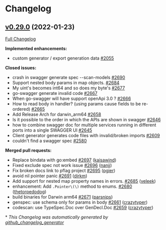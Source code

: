 # Changelog

## [v0.29.0](https://github.com/ssfilatov/go-swagger/tree/v0.29.0) (2022-01-23)

[Full Changelog](https://github.com/ssfilatov/go-swagger/compare/v0.28.0...v0.29.0)

**Implemented enhancements:**

- custom generator / export generation data [\#2055](https://github.com/ssfilatov/go-swagger/issues/2055)

**Closed issues:**

- crash in swagger generate spec --scan-models [\#2690](https://github.com/ssfilatov/go-swagger/issues/2690)
- Support nested body params in map objects. [\#2684](https://github.com/ssfilatov/go-swagger/issues/2684)
- My uint's becomes int64 and so does my byte's [\#2677](https://github.com/ssfilatov/go-swagger/issues/2677)
- go-swagger generate invalid code [\#2667](https://github.com/ssfilatov/go-swagger/issues/2667)
- When go-swagger will have support openApi 3.0 ? [\#2666](https://github.com/ssfilatov/go-swagger/issues/2666)
- How to read body in handler? \(using params cause fields to be re-ordered\) [\#2665](https://github.com/ssfilatov/go-swagger/issues/2665)
- Add Release Arch for darwin\_arm64 [\#2658](https://github.com/ssfilatov/go-swagger/issues/2658)
- Is it possible to the order in which the APIs are shown in swagger [\#2646](https://github.com/ssfilatov/go-swagger/issues/2646)
- how to combine swagger doc for multiple services running in different ports into a single SWAGGER UI [\#2645](https://github.com/ssfilatov/go-swagger/issues/2645)
- Client generator generates code files with invalid/broken imports [\#2609](https://github.com/ssfilatov/go-swagger/issues/2609)
- couldn't find a swagger spec [\#2580](https://github.com/ssfilatov/go-swagger/issues/2580)

**Merged pull requests:**

- Replace bindata with go:embed [\#2697](https://github.com/ssfilatov/go-swagger/pull/2697) ([kaisawind](https://github.com/kaisawind))
- Fixed exclude spec not work issue [\#2696](https://github.com/ssfilatov/go-swagger/pull/2696) ([nanjj](https://github.com/nanjj))
- Fix broken docs link to pflag project [\#2695](https://github.com/ssfilatov/go-swagger/pull/2695) ([pgier](https://github.com/pgier))
- avoid nil pointer panic [\#2691](https://github.com/ssfilatov/go-swagger/pull/2691) ([dirkm](https://github.com/dirkm))
- Add support for nested map property names in errors. [\#2685](https://github.com/ssfilatov/go-swagger/pull/2685) ([veleek](https://github.com/veleek))
- enhancement: Add `.Pointer\(\)` method to enums. [\#2680](https://github.com/ssfilatov/go-swagger/pull/2680) ([thetorpedodog](https://github.com/thetorpedodog))
- build binaries for Darwin arm64 [\#2671](https://github.com/ssfilatov/go-swagger/pull/2671) ([parsnips](https://github.com/parsnips))
- genspec: use schema only for params in body [\#2661](https://github.com/ssfilatov/go-swagger/pull/2661) ([crazytyper](https://github.com/crazytyper))
- codescan: use TypeSpec.Doc over GenDecl.Doc [\#2659](https://github.com/ssfilatov/go-swagger/pull/2659) ([crazytyper](https://github.com/crazytyper))



\* *This Changelog was automatically generated by [github_changelog_generator](https://github.com/github-changelog-generator/github-changelog-generator)*
